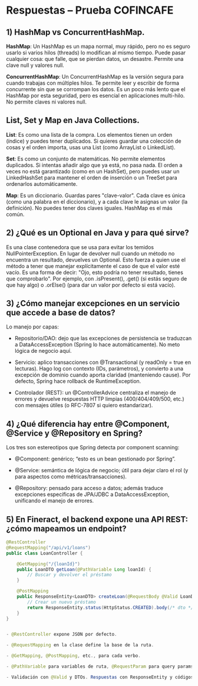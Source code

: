 # Respuestas – Prueba COFINCAFE

## 1) HashMap vs ConcurrentHashMap.
**HashMap**: Un HashMap es un mapa normal, muy rápido, pero no es seguro usarlo si varios hilos (threads) lo modifican al mismo tiempo. Puede pasar cualquier cosa: que falle, que se pierdan datos, un desastre. Permite una clave null y valores null.

**ConcurrentHashMap**: Un ConcurrentHashMap es la versión segura para cuando trabajas con múltiples hilos. Te permite leer y escribir de forma concurrente sin que se corrompan los datos. Es un poco más lento que el HashMap por esta seguridad, pero es esencial en aplicaciones multi-hilo. No permite claves ni valores null.

## List, Set y Map en Java Collections.
**List**: Es como una lista de la compra. Los elementos tienen un orden (índice) y puedes tener duplicados. Si quieres guardar una colección de cosas y el orden importa, usas una List (como ArrayList o LinkedList).

**Set**: Es como un conjunto de matemáticas. No permite elementos duplicados. Si intentas añadir algo que ya está, no pasa nada. El orden a veces no está garantizado (como en un HashSet), pero puedes usar un LinkedHashSet para mantener el orden de inserción o un TreeSet para ordenarlos automáticamente.

**Map**: Es un diccionario. Guardas pares "clave-valor". Cada clave es única (como una palabra en el diccionario), y a cada clave le asignas un valor (la definición). No puedes tener dos claves iguales. HashMap es el más común.

## 2) ¿Qué es un Optional en Java y para qué sirve?
Es una clase contenedora que se usa para evitar los temidos NullPointerException. En lugar de devolver null cuando un método no encuentra un resultado, devuelves un Optional. Esto fuerza a quien use el método a tener que manejar explícitamente el caso de que el valor esté vacío. Es una forma de decir: "Ojo, esto podría no tener resultado, tienes que comprobarlo". Por ejemplo, con .isPresent(), .get() (si estás seguro de que hay algo) o .orElse() (para dar un valor por defecto si está vacío).

## 3) ¿Cómo manejar excepciones en un servicio que accede a base de datos?
Lo manejo por capas:

- Repositorio/DAO: dejo que las excepciones de persistencia se traduzcan a DataAccessException (Spring lo hace automáticamente). No meto lógica de negocio aquí.

- Servicio: aplico transacciones con @Transactional (y readOnly = true en lecturas). Hago log con contexto (IDs, parámetros), y convierto a una excepción de dominio cuando aporta claridad (manteniendo cause). Por defecto, Spring hace rollback de RuntimeException.

- Controlador (REST): un @ControllerAdvice centraliza el manejo de errores y devuelve respuestas HTTP limpias (400/404/409/500, etc.) con mensajes útiles (o RFC-7807 si quiero estandarizar).

## 4) ¿Qué diferencia hay entre @Component, @Service y @Repository en Spring?
Los tres son estereotipos que Spring detecta por component scanning:

- @Component: genérico; “esto es un bean gestionado por Spring”.

- @Service: semántica de lógica de negocio; útil para dejar claro el rol (y para aspectos como métricas/transacciones).

- @Repository: pensado para acceso a datos; además traduce excepciones específicas de JPA/JDBC a DataAccessException, unificando el manejo de errores.

## 5) En Fineract, el backend expone una API REST: ¿cómo mapeamos un endpoint?
```java
@RestController
@RequestMapping("/api/v1/loans")
public class LoanController {

    @GetMapping("/{loanId}")
    public LoanDTO getLoan(@PathVariable Long loanId) {
        // Buscar y devolver el préstamo
    }

    @PostMapping
    public ResponseEntity<LoanDTO> createLoan(@RequestBody @Valid LoanDTO in) {
        // Crear un nuevo préstamo
        return ResponseEntity.status(HttpStatus.CREATED).body(/* dto */);
    }
}


- @RestController expone JSON por defecto.

- @RequestMapping en la clase define la base de la ruta.

- @GetMapping, @PostMapping, etc., para cada verbo.

- @PathVariable para variables de ruta, @RequestParam para query params, @RequestBody para el cuerpo.

- Validación con @Valid y DTOs. Respuestas con ResponseEntity y códigos adecuados.

